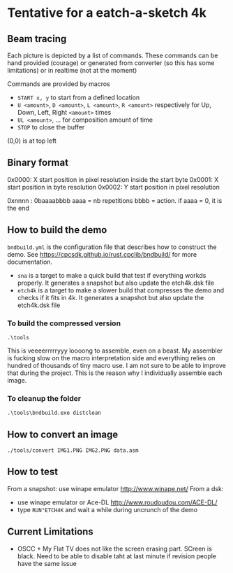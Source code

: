 # Tentative for a eatch-a-sketch 4k

## Beam tracing

Each picture is depicted by a list of commands. These commands can be hand provided (courage) or generated from converter (so this has some limitations) or in realtime (not at the moment)

Commands are provided by macros

- `START x, y` to start from a defined location
- `U <amount>`, `D <amount>`, `L <amount>`, `R <amount>` respectively for Up, Down, Left, Right `<amount>` times
- `UL <amount>`, ... for composition amount of time
- `STOP` to close the buffer


(0,0) is at top left


## Binary format

0x0000: X start position in pixel resolution inside the start byte
0x0001: X start position in byte  resolution
0x0002: Y start position in pixel resolution


0xnnnn : 0baaaabbbb aaaa = nb repetitions bbbb = action. if aaaa = 0, it is the end


## How to build the demo

`bndbuild.yml` is the configuration file that describes how to construct the demo. See <https://cpcsdk.github.io/rust.cpclib/bndbuild/> for more documentation.

- `sna` is a target to make a quick build that test if everything workds properly. It generates a snapshot but also update the etch4k.dsk file
- `etch4k` is a target to make a slower build that compresses the demo and checks if it fits in 4k. It generates a snapshot but also update the etch4k.dsk file


### To build the compressed version

```
.\tools
```

This is veeeerrrrryyy loooong to assemble, even on a beast.
My assembler is fucking slow on the macro interpretation side and everything relies on hundred of thousands of tiny macro use. 
I am not sure to be able to improve that during the project.
This is the reason why I individually assemble each image.

### To cleanup the folder

```
.\tools\bndbuild.exe distclean
```

## How to convert an image

```
./tools/convert IMG1.PNG IMG2.PNG data.asm
```

## How to test

From a snapshot: use winape emulator http://www.winape.net/
From a dsk: 

 - use winape emulator or Ace-DL http://www.roudoudou.com/ACE-DL/
 - type `RUN"ETCH4K` and wait a while during uncrunch of the demo


## Current Limitations

- OSCC + My Flat TV does not like the screen erasing part. SCreen is black. Need to be able to disable taht at last minute if revision people have the same issue